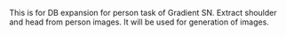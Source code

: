This is for DB expansion for person task of Gradient SN.
Extract shoulder and head from person images.
It will be used for generation of images.

